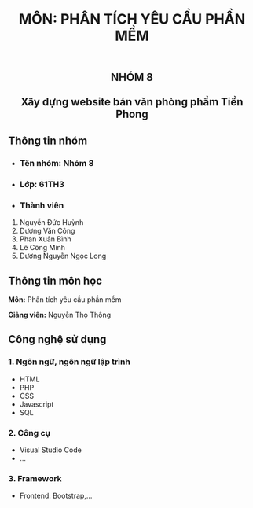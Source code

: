 <h1 align="center"> MÔN: PHÂN TÍCH YÊU CẦU PHẦN MỀM </h1>

<h2 align="center"> <br> NHÓM 8 <br> <br> Xây dựng website bán văn phòng phẩm Tiền Phong </h2>

## Thông tin nhóm

- <h3> Tên nhóm: Nhóm 8</h3>

- <h3> Lớp: 61TH3</h3>

- <h3> Thành viên </h3>

1. Nguyễn Đức Huỳnh
2. Dương Văn Công
3. Phan Xuân Bình
4. Lê Công Minh
5. Dương Nguyễn Ngọc Long


## Thông tin môn học
**Môn:** Phân tích yêu cầu phần mềm

**Giảng viên:** Nguyễn Thọ Thông


## Công nghệ sử dụng
<h3> 1. Ngôn ngữ, ngôn ngữ lập trình </h3>

- HTML
- PHP
- CSS
- Javascript
- SQL

<h3> 2. Công cụ </h3>

- Visual Studio Code
- ...

<h3> 3. Framework </h3>

- Frontend: Bootstrap,...
